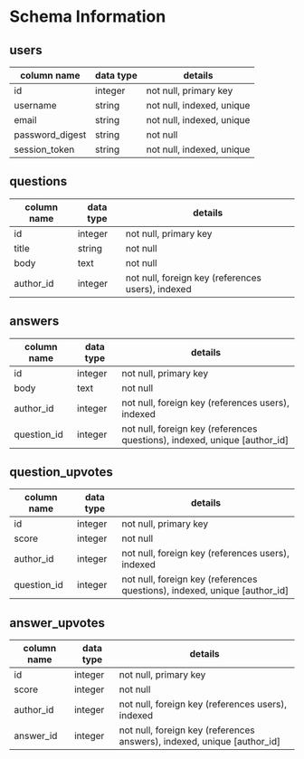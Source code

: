 # Schema Information

## users
column name     | data type | details
----------------|-----------|-----------------------
id              | integer   | not null, primary key
username        | string    | not null, indexed, unique
email           | string    | not null, indexed, unique
password_digest | string    | not null
session_token   | string    | not null, indexed, unique

## questions
column name     | data type | details
----------------|-----------|-----------------------
id              | integer   | not null, primary key
title           | string    | not null
body            | text      | not null
author_id       | integer   | not null, foreign key (references users), indexed

## answers
column name     | data type | details
----------------|-----------|-----------------------
id              | integer   | not null, primary key
body            | text      | not null
author_id       | integer   | not null, foreign key (references users), indexed
question_id     | integer   | not null, foreign key (references questions), indexed, unique [author_id]

## question_upvotes
column name     | data type | details
----------------|-----------|-----------------------
id              | integer   | not null, primary key
score           | integer   | not null
author_id       | integer   | not null, foreign key (references users), indexed
question_id     | integer   | not null, foreign key (references questions), indexed, unique [author_id]

## answer_upvotes
column name     | data type | details
----------------|-----------|-----------------------
id              | integer   | not null, primary key
score           | integer   | not null
author_id       | integer   | not null, foreign key (references users), indexed
answer_id       | integer   | not null, foreign key (references answers), indexed, unique [author_id]
